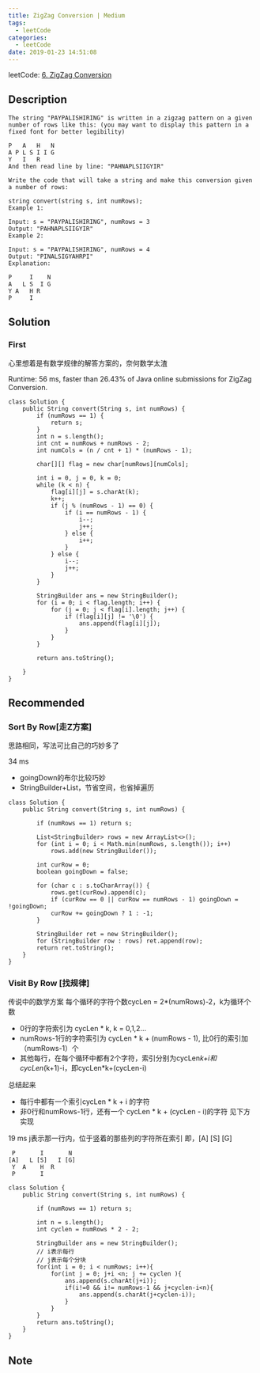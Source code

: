 ```yaml
---
title: ZigZag Conversion | Medium
tags:
  - leetCode
categories:
  - leetCode
date: 2019-01-23 14:51:08
---
```

leetCode: [6. ZigZag Conversion](https://leetcode.com/problems/zigzag-conversion/)

## Description
```
The string "PAYPALISHIRING" is written in a zigzag pattern on a given number of rows like this: (you may want to display this pattern in a fixed font for better legibility)

P   A   H   N
A P L S I I G
Y   I   R
And then read line by line: "PAHNAPLSIIGYIR"

Write the code that will take a string and make this conversion given a number of rows:

string convert(string s, int numRows);
Example 1:

Input: s = "PAYPALISHIRING", numRows = 3
Output: "PAHNAPLSIIGYIR"
Example 2:

Input: s = "PAYPALISHIRING", numRows = 4
Output: "PINALSIGYAHRPI"
Explanation:

P     I    N
A   L S  I G
Y A   H R
P     I
```

## Solution

### First
心里想着是有数学规律的解答方案的，奈何数学太渣

Runtime: 56 ms, faster than 26.43% of Java online submissions for ZigZag Conversion.

```
class Solution {
    public String convert(String s, int numRows) {
        if (numRows == 1) {
            return s;
        }
        int n = s.length();
        int cnt = numRows + numRows - 2;
        int numCols = (n / cnt + 1) * (numRows - 1);

        char[][] flag = new char[numRows][numCols];

        int i = 0, j = 0, k = 0;
        while (k < n) {
            flag[i][j] = s.charAt(k);
            k++;
            if (j % (numRows - 1) == 0) {
                if (i == numRows - 1) {
                    i--;
                    j++;
                } else {
                    i++;
                }
            } else {
                i--;
                j++;
            }
        }

        StringBuilder ans = new StringBuilder();
        for (i = 0; i < flag.length; i++) {
            for (j = 0; j < flag[i].length; j++) {
                if (flag[i][j] != '\0') {
                    ans.append(flag[i][j]);
                }
            }
        }

        return ans.toString();

    }
}

```

## Recommended

### Sort By Row[走Z方案]
思路相同，写法可比自己的巧妙多了

34 ms
* goingDown的布尔比较巧妙
* StringBuilder+List，节省空间，也省掉遍历
```
class Solution {
    public String convert(String s, int numRows) {

        if (numRows == 1) return s;

        List<StringBuilder> rows = new ArrayList<>();
        for (int i = 0; i < Math.min(numRows, s.length()); i++)
            rows.add(new StringBuilder());

        int curRow = 0;
        boolean goingDown = false;

        for (char c : s.toCharArray()) {
            rows.get(curRow).append(c);
            if (curRow == 0 || curRow == numRows - 1) goingDown = !goingDown;
            curRow += goingDown ? 1 : -1;
        }

        StringBuilder ret = new StringBuilder();
        for (StringBuilder row : rows) ret.append(row);
        return ret.toString();
    }
}
```

### Visit By Row [找规律]

传说中的数学方案
每个循环的字符个数cycLen = 2*(numRows)-2，k为循环个数
* 0行的字符索引为 cycLen * k, k = 0,1,2...
* numRows-1行的字符索引为 cycLen * k + (numRows - 1), 比0行的索引加（numRows-1）个
* 其他每行，在每个循环中都有2个字符，索引分别为cycLen*k+i和cycLen*(k+1)-i，即cycLen*k+(cycLen-i)

总结起来
* 每行中都有一个索引cycLen * k + i 的字符
* 非0行和numRows-1行，还有一个 cycLen * k + (cycLen - i)的字符
见下方实现

19 ms
j表示那一行内，位于竖着的那些列的字符所在索引
即，[A] [S] [G]
```
 P       I       N
[A]   L [S]   I [G]
 Y  A    H  R
 P       I
```
 
```
class Solution {
    public String convert(String s, int numRows) {

        if (numRows == 1) return s;
        
        int n = s.length();
        int cyclen = numRows * 2 - 2;

        StringBuilder ans = new StringBuilder();
        // i表示每行
        // j表示每个分块
        for(int i = 0; i < numRows; i++){
            for(int j = 0; j+i <n; j += cyclen ){
                ans.append(s.charAt(j+i));
                if(i!=0 && i!= numRows-1 && j+cyclen-i<n){
                    ans.append(s.charAt(j+cyclen-i));
                }
            }
        }
        return ans.toString();
    }
}
```
## Note
